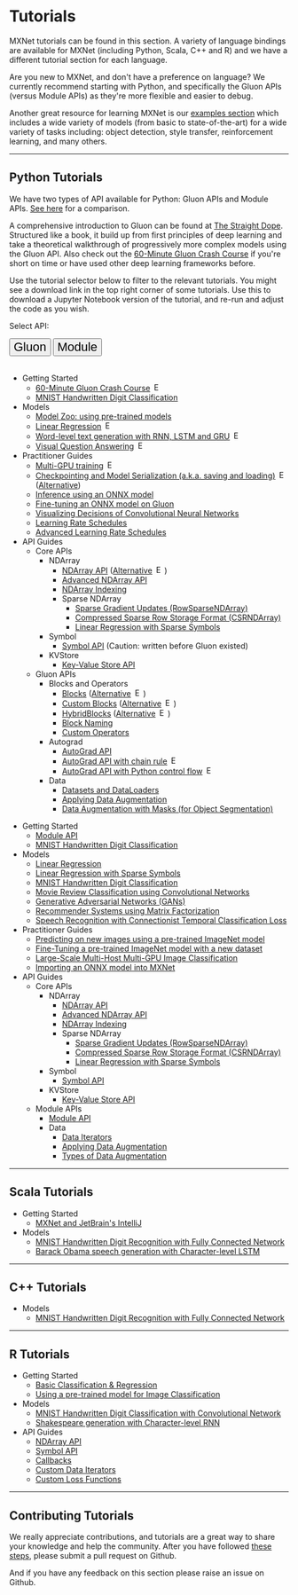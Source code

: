 # Tutorials

MXNet tutorials can be found in this section. A variety of language bindings are available for MXNet (including Python, Scala, C++ and R) and we have a different tutorial section for each language.

Are you new to MXNet, and don't have a preference on language? We currently recommend starting with Python, and specifically the Gluon APIs (versus Module APIs) as they're more flexible and easier to debug.

Another great resource for learning MXNet is our [examples section](https://github.com/apache/incubator-mxnet/tree/master/example) which includes a wide variety of models (from basic to state-of-the-art) for a wide variety of tasks including: object detection, style transfer, reinforcement learning, and many others.

<hr>

## Python Tutorials

We have two types of API available for Python: Gluon APIs and Module APIs. [See here](/api/python/gluon/gluon.html) for a comparison.

A comprehensive introduction to Gluon can be found at [The Straight Dope](http://gluon.mxnet.io/). Structured like a book, it build up from first principles of deep learning and take a theoretical walkthrough of progressively more complex models using the Gluon API. Also check out the [60-Minute Gluon Crash Course](http://gluon-crash-course.mxnet.io/) if you're short on time or have used other deep learning frameworks before.

Use the tutorial selector below to filter to the relevant tutorials. You might see a download link in the top right corner of some tutorials. Use this to download a Jupyter Notebook version of the tutorial, and re-run and adjust the code as you wish.

<script type="text/javascript" src='../_static/js/options.js'></script>

<!-- Gluon vs Module -->
Select API:&nbsp;
<div class="btn-group opt-group" role="group">
  <button type="button" class="btn btn-default opt active" style="font-size:22px">Gluon</button>
  <button type="button" class="btn btn-default opt"   style="font-size:22px">Module</button>
</div>
<!-- END - Main Menu -->
<br>
<div class="gluon">

* Getting Started
    * [60-Minute Gluon Crash Course](http://gluon-crash-course.mxnet.io/) <img src="https://upload.wikimedia.org/wikipedia/commons/6/6a/External_link_font_awesome.svg" alt="External link" height="15px" style="margin: 0px 0px 3px 3px;"/>
    * [MNIST Handwritten Digit Classification](/tutorials/gluon/mnist.html)
* Models
    * [Model Zoo: using pre-trained models](/tutorials/gluon/pretrained_models.html)
    * [Linear Regression](http://gluon.mxnet.io/chapter02_supervised-learning/linear-regression-gluon.html) <img src="https://upload.wikimedia.org/wikipedia/commons/6/6a/External_link_font_awesome.svg" alt="External link" height="15px" style="margin: 0px 0px 3px 3px;"/>
    * [Word-level text generation with RNN, LSTM and GRU](http://gluon.mxnet.io/chapter05_recurrent-neural-networks/rnns-gluon.html) <img src="https://upload.wikimedia.org/wikipedia/commons/6/6a/External_link_font_awesome.svg" alt="External link" height="15px" style="margin: 0px 0px 3px 3px;"/>
    * [Visual Question Answering](http://gluon.mxnet.io/chapter08_computer-vision/visual-question-answer.html) <img src="https://upload.wikimedia.org/wikipedia/commons/6/6a/External_link_font_awesome.svg" alt="External link" height="15px" style="margin: 0px 0px 3px 3px;"/>
* Practitioner Guides
    * [Multi-GPU training](http://gluon.mxnet.io/chapter07_distributed-learning/multiple-gpus-gluon.html) <img src="https://upload.wikimedia.org/wikipedia/commons/6/6a/External_link_font_awesome.svg" alt="External link" height="15px" style="margin: 0px 0px 3px 3px;"/>
    * [Checkpointing and Model Serialization (a.k.a. saving and loading)](/tutorials/gluon/save_load_params.html) <img src="https://upload.wikimedia.org/wikipedia/commons/6/6a/External_link_font_awesome.svg" alt="External link" height="15px" style="margin: 0px 0px 3px 3px;"/> ([Alternative](http://gluon.mxnet.io/chapter03_deep-neural-networks/serialization.html))
    * [Inference using an ONNX model](/tutorials/onnx/inference_on_onnx_model.html)
    * [Fine-tuning an ONNX model on Gluon](/tutorials/onnx/fine_tuning_gluon.html)
    * [Visualizing Decisions of Convolutional Neural Networks](/tutorials/vision/cnn_visualization.html)
    * [Learning Rate Schedules](/tutorials/gluon/learning_rate_schedules.html)
    * [Advanced Learning Rate Schedules](/tutorials/gluon/learning_rate_schedules_advanced.html)
* API Guides
    * Core APIs
        * NDArray
            * [NDArray API](/tutorials/gluon/ndarray.html) ([Alternative](http://gluon.mxnet.io/chapter01_crashcourse/ndarray.html) <img src="https://upload.wikimedia.org/wikipedia/commons/6/6a/External_link_font_awesome.svg" alt="External link" height="15px" style="margin: 0px 0px 3px 3px;"/>)
            * [Advanced NDArray API](/tutorials/basic/ndarray.html)
            * [NDArray Indexing](https://mxnet.incubator.apache.org/tutorials/basic/ndarray_indexing.html)
            * Sparse NDArray
                * [Sparse Gradient Updates (RowSparseNDArray)](/tutorials/sparse/row_sparse.html)
                * [Compressed Sparse Row Storage Format (CSRNDArray)](/tutorials/sparse/csr.html)
                * [Linear Regression with Sparse Symbols](/tutorials/sparse/train.html)
        * Symbol
            * [Symbol API](/tutorials/basic/symbol.html) (Caution: written before Gluon existed)
        * KVStore
            * [Key-Value Store API](/tutorials/python/kvstore.html)
    * Gluon APIs
        * Blocks and Operators
            * [Blocks](/tutorials/gluon/gluon.html) ([Alternative](http://gluon.mxnet.io/chapter03_deep-neural-networks/plumbing.html) <img src="https://upload.wikimedia.org/wikipedia/commons/6/6a/External_link_font_awesome.svg" alt="External link" height="15px" style="margin: 0px 0px 3px 3px;"/>)
            * [Custom Blocks](/tutorials/gluon/custom_layer.html) ([Alternative](http://gluon.mxnet.io/chapter03_deep-neural-networks/custom-layer.html) <img src="https://upload.wikimedia.org/wikipedia/commons/6/6a/External_link_font_awesome.svg" alt="External link" height="15px" style="margin: 0px 0px 3px 3px;"/>)
            * [HybridBlocks](/tutorials/gluon/hybrid.html) ([Alternative](http://gluon.mxnet.io/chapter07_distributed-learning/hybridize.html) <img src="https://upload.wikimedia.org/wikipedia/commons/6/6a/External_link_font_awesome.svg" alt="External link" height="15px" style="margin: 0px 0px 3px 3px;"/>)
            * [Block Naming](/tutorials/gluon/naming.html)
            * [Custom Operators](/tutorials/gluon/customop.html)
        * Autograd
            * [AutoGrad API](/tutorials/gluon/autograd.html)
            * [AutoGrad API with chain rule](http://gluon.mxnet.io/chapter01_crashcourse/autograd.html) <img src="https://upload.wikimedia.org/wikipedia/commons/6/6a/External_link_font_awesome.svg" alt="External link" height="15px" style="margin: 0px 0px 3px 3px;"/>
            * [AutoGrad API with Python control flow](http://gluon-crash-course.mxnet.io/autograd.html) <img src="https://upload.wikimedia.org/wikipedia/commons/6/6a/External_link_font_awesome.svg" alt="External link" height="15px" style="margin: 0px 0px 3px 3px;"/>
        * Data
            * [Datasets and DataLoaders](/tutorials/gluon/datasets.html)
            * [Applying Data Augmentation](/tutorials/gluon/data_augmentation.html)
            * [Data Augmentation with Masks (for Object Segmentation)](https://mxnet.incubator.apache.org/tutorials/python/data_augmentation_with_masks.html)
</div> <!--end of gluon-->

<div class="module">

* Getting Started
    * [Module API](/tutorials/basic/module.html)
    * [MNIST Handwritten Digit Classification](/tutorials/python/mnist.html)
* Models
    * [Linear Regression](/tutorials/python/linear-regression.html)
    * [Linear Regression with Sparse Symbols](/tutorials/sparse/train.html)
    * [MNIST Handwritten Digit Classification](/tutorials/python/mnist.html)
    * [Movie Review Classification using Convolutional Networks](/tutorials/nlp/cnn.html)
    * [Generative Adversarial Networks (GANs)](/tutorials/unsupervised_learning/gan.html)
    * [Recommender Systems using Matrix Factorization](/tutorials/python/matrix_factorization.html)
    * [Speech Recognition with Connectionist Temporal Classification Loss](/tutorials/speech_recognition/ctc.html)
* Practitioner Guides
    * [Predicting on new images using a pre-trained ImageNet model](/tutorials/python/predict_image.html)
    * [Fine-Tuning a pre-trained ImageNet model with a new dataset](/faq/finetune.html)
    * [Large-Scale Multi-Host Multi-GPU Image Classification](/tutorials/vision/large_scale_classification.html)
    * [Importing an ONNX model into MXNet](/tutorials/onnx/super_resolution.html)
* API Guides
    * Core APIs
        * NDArray
            * [NDArray API](/tutorials/gluon/ndarray.html)
            * [Advanced NDArray API](/tutorials/basic/ndarray.html)
            * [NDArray Indexing](/tutorials/basic/ndarray_indexing.html)
            * Sparse NDArray
                * [Sparse Gradient Updates (RowSparseNDArray)](/tutorials/sparse/row_sparse.html)
                * [Compressed Sparse Row Storage Format (CSRNDArray)](/tutorials/sparse/csr.html)
                * [Linear Regression with Sparse Symbols](/tutorials/sparse/train.html)
        * Symbol
            * [Symbol API](/tutorials/basic/symbol.html)
        * KVStore
            * [Key-Value Store API](/tutorials/python/kvstore.html)
    * Module APIs
        * [Module API](/tutorials/basic/module.html)
        * Data
            * [Data Iterators](/tutorials/basic/data.html)
            * [Applying Data Augmentation](/tutorials/python/data_augmentation.html)
            * [Types of Data Augmentation](/tutorials/python/types_of_data_augmentation.html)
</div> <!--end of module-->

<hr>

## Scala Tutorials

* Getting Started
    * [MXNet and JetBrain's IntelliJ](/tutorials/scala/mxnet_scala_on_intellij.html)
* Models
    * [MNIST Handwritten Digit Recognition with Fully Connected Network](/tutorials/scala/mnist.html)
    * [Barack Obama speech generation with Character-level LSTM](/tutorials/scala/char_lstm.html)

<hr>

## C++ Tutorials

* Models
    * [MNIST Handwritten Digit Recognition with Fully Connected Network](/tutorials/c%2B%2B/basics.html)

<hr>

## R Tutorials

* Getting Started
    * [Basic Classification & Regression](/tutorials/r/fiveMinutesNeuralNetwork.html)
    * [Using a pre-trained model for Image Classification](/tutorials/r/classifyRealImageWithPretrainedModel.html)
* Models
    * [MNIST Handwritten Digit Classification with Convolutional Network](/tutorials/r/mnistCompetition.html)
    * [Shakespeare generation with Character-level RNN](/tutorials/r/charRnnModel.html)
* API Guides
    * [NDArray API](/tutorials/r/ndarray.html)
    * [Symbol API](/tutorials/r/symbol.html)
    * [Callbacks](/tutorials/r/CallbackFunction.html)
    * [Custom Data Iterators](/tutorials/r/CustomIterator.html)
    * [Custom Loss Functions](/tutorials/r/CustomLossFunction.html)
 
<hr>
 
## Contributing Tutorials

We really appreciate contributions, and tutorials are a great way to share your knowledge and help the community. After you have followed [these steps](https://github.com/apache/incubator-mxnet/tree/master/example#contributing), please submit a pull request on Github.

And if you have any feedback on this section please raise an issue on Github.
